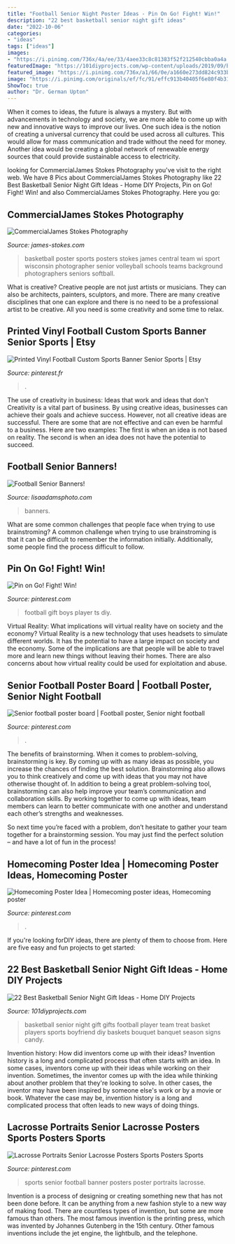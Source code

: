 ```yaml
---
title: "Football Senior Night Poster Ideas - Pin On Go! Fight! Win!"
description: "22 best basketball senior night gift ideas"
date: "2022-10-06"
categories:
- "ideas"
tags: ["ideas"]
images:
- "https://i.pinimg.com/736x/4a/ee/33/4aee33c8c81383f52f212540cbba0a4a.jpg"
featuredImage: "https://101diyprojects.com/wp-content/uploads/2019/09/basketball-senior-night-gift-ideas-inspirational-basketball-player-treat-basketball-of-basketball-senior-night-gift-ideas.jpg"
featured_image: "https://i.pinimg.com/736x/a1/66/0e/a1660e273dd824c933b9f76a45cfff2a.jpg"
image: "https://i.pinimg.com/originals/ef/fc/91/effc913b40405f6e80f4b3111d22d844.jpg"
ShowToc: true
author: "Dr. German Upton"
---
```



When it comes to ideas, the future is always a mystery. But with advancements in technology and society, we are more able to come up with new and innovative ways to improve our lives. One such idea is the notion of creating a universal currency that could be used across all cultures. This would allow for mass communication and trade without the need for money. Another idea would be creating a global network of renewable energy sources that could provide sustainable access to electricity.

	

		
looking for CommercialJames Stokes Photography you've visit to the right web. We have 8 Pics about CommercialJames Stokes Photography like 22 Best Basketball Senior Night Gift Ideas - Home DIY Projects, Pin on Go! Fight! Win! and also CommercialJames Stokes Photography. Here you go:
		
    
## CommercialJames Stokes Photography

<img loading=lazy src="http://www.james-stokes.com/wp-content/uploads/2013/04/girls-basketball-poster-ideas-james-stokes-photography-central-wi-high-school-sports-poster-photographer-1.jpg" onerror="this.onerror=null;this.src='https://tse1.mm.bing.net/th?id=OIP.DXXRc9OlnEvltq6OKIW5IgHaE-&amp;pid=15.1';" alt="CommercialJames Stokes Photography">

_Source: james-stokes.com_

>basketball poster sports posters stokes james central team wi sport wisconsin photographer senior volleyball schools teams background photographers seniors softball. 

	

What is creative?
Creative people are not just artists or musicians. They can also be architects, painters, sculptors, and more. There are many creative disciplines that one can explore and there is no need to be a professional artist to be creative. All you need is some creativity and some time to relax.

    
## Printed Vinyl Football Custom Sports Banner Senior Sports | Etsy

<img loading=lazy src="https://i.pinimg.com/736x/e8/83/bf/e883bf2f4e271e7b260942c610221322.jpg" onerror="this.onerror=null;this.src='https://tse4.mm.bing.net/th?id=OIP.OB2lmf9CUUShBInkFShPlwHaLH&amp;pid=15.1';" alt="Printed Vinyl Football Custom Sports Banner Senior Sports | Etsy">

_Source: pinterest.fr_

>. 

	

The use of creativity in business: Ideas that work and ideas that don't
Creativity is a vital part of business. By using creative ideas, businesses can achieve their goals and achieve success. However, not all creative ideas are successful. There are some that are not effective and can even be harmful to a business. Here are two examples: The first is when an idea is not based on reality. The second is when an idea does not have the potential to succeed.

    
## Football Senior Banners!

<img loading=lazy src="http://lisaadamsphoto.com/wp-content/uploads/2018/10/13-618-post/Football_Player_senior_banner_tough_lisa_adams_photography-Template(pp_w768_h1024).jpg" onerror="this.onerror=null;this.src='https://tse3.mm.bing.net/th?id=OIP.1O-UmD_RN9fm2omSIDeU4QHaJ4&amp;pid=15.1';" alt="Football Senior Banners!">

_Source: lisaadamsphoto.com_

>banners. 

	

What are some common challenges that people face when trying to use brainstroming?
A common challenge when trying to use brainstroming is that it can be difficult to remember the information initially. Additionally, some people find the process difficult to follow.

    
## Pin On Go! Fight! Win!

<img loading=lazy src="https://i.pinimg.com/736x/4a/ee/33/4aee33c8c81383f52f212540cbba0a4a.jpg" onerror="this.onerror=null;this.src='https://tse1.mm.bing.net/th?id=OIP.aJhf8-AAG4eHGyP6715FAQHaJ3&amp;pid=15.1';" alt="Pin on Go! Fight! Win!">

_Source: pinterest.com_

>football gift boys player ts diy. 

	

Virtual Reality: What implications will virtual reality have on society and the economy?
Virtual Reality is a new technology that uses headsets to simulate different worlds. It has the potential to have a large impact on society and the economy. Some of the implications are that people will be able to travel more and learn new things without leaving their homes. There are also concerns about how virtual reality could be used for exploitation and abuse.

    
## Senior Football Poster Board | Football Poster, Senior Night Football

<img loading=lazy src="https://i.pinimg.com/originals/8f/9c/5a/8f9c5aac1eb85e6ce4d06887006b1724.jpg" onerror="this.onerror=null;this.src='https://tse3.mm.bing.net/th?id=OIP.QtPu-X55iowiv7qc6wkiUwHaNK&amp;pid=15.1';" alt="Senior football poster board | Football poster, Senior night football">

_Source: pinterest.com_

>. 

	

The benefits of brainstorming.
When it comes to problem-solving, brainstorming is key. By coming up with as many ideas as possible, you increase the chances of finding the best solution. Brainstorming also allows you to think creatively and come up with ideas that you may not have otherwise thought of.
In addition to being a great problem-solving tool, brainstorming can also help improve your team’s communication and collaboration skills. By working together to come up with ideas, team members can learn to better communicate with one another and understand each other’s strengths and weaknesses.

So next time you’re faced with a problem, don’t hesitate to gather your team together for a brainstorming session. You may just find the perfect solution – and have a lot of fun in the process!

    
## Homecoming Poster Idea | Homecoming Poster Ideas, Homecoming Poster

<img loading=lazy src="https://i.pinimg.com/736x/a1/66/0e/a1660e273dd824c933b9f76a45cfff2a.jpg" onerror="this.onerror=null;this.src='https://tse1.mm.bing.net/th?id=OIP.YCRmvvDJkXUZOimxawgDtwHaJ3&amp;pid=15.1';" alt="Homecoming Poster Idea | Homecoming poster ideas, Homecoming poster">

_Source: pinterest.com_

>. 

	

If you're looking forDIY ideas, there are plenty of them to choose from. Here are five easy and fun projects to get started: 

    
## 22 Best Basketball Senior Night Gift Ideas - Home DIY Projects

<img loading=lazy src="https://101diyprojects.com/wp-content/uploads/2019/09/basketball-senior-night-gift-ideas-inspirational-basketball-player-treat-basketball-of-basketball-senior-night-gift-ideas.jpg" onerror="this.onerror=null;this.src='https://tse3.mm.bing.net/th?id=OIP.YXCOUFxOiY470aQUZjpy6QHaJ4&amp;pid=15.1';" alt="22 Best Basketball Senior Night Gift Ideas - Home DIY Projects">

_Source: 101diyprojects.com_

>basketball senior night gift gifts football player team treat basket players sports boyfriend diy baskets bouquet banquet season signs candy. 

	

Invention history: How did inventors come up with their ideas?
Invention history is a long and complicated process that often starts with an idea. In some cases, inventors come up with their ideas while working on their invention. Sometimes, the inventor comes up with the idea while thinking about another problem that they're looking to solve. In other cases, the inventor may have been inspired by someone else's work or by a movie or book. Whatever the case may be, invention history is a long and complicated process that often leads to new ways of doing things.

    
## Lacrosse Portraits Senior Lacrosse Posters Sports Posters Sports

<img loading=lazy src="https://i.pinimg.com/originals/ef/fc/91/effc913b40405f6e80f4b3111d22d844.jpg" onerror="this.onerror=null;this.src='https://tse2.mm.bing.net/th?id=OIP.7_yRO0BAX26A9LMRHSLYRAHaLH&amp;pid=15.1';" alt="Lacrosse Portraits Senior Lacrosse Posters Sports Posters Sports">

_Source: pinterest.com_

>sports senior football banner posters poster portraits lacrosse. 

	

Invention is a process of designing or creating something new that has not been done before. It can be anything from a new fashion style to a new way of making food. There are countless types of invention, but some are more famous than others. The most famous invention is the printing press, which was invented by Johannes Gutenberg in the 15th century. Other famous inventions include the jet engine, the lightbulb, and the telephone.

